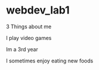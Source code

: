 # webdev_lab1



<head>
   3 Things about me
</head>
<body>
  <p> I play video games </p>
  <p> Im a 3rd year</p>
  <p> I sometimes enjoy eating new foods </p>
</body>

